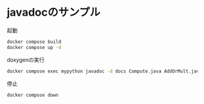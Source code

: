 # javadocのサンプル

起動

```bash
docker compose build
docker compose up -d
```

doxygenの実行

```bash
docker compose exec mypython javadoc -d docs Compute.java AddOrMult.java Main.java
```

停止

```bash
docker compose down
```
